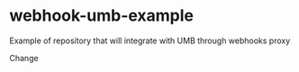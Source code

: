 # webhook-umb-example
Example of repository that will integrate with UMB through webhooks proxy

Change
